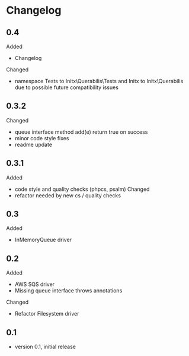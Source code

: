 # Changelog

## 0.4
Added
- Changelog

Changed
- namespace Tests to Initx\Querabilis\Tests and Initx to Initx\Querabilis due to possible future compatibility issues

## 0.3.2
Changed
- queue interface method add(e) return true on success
- minor code style fixes
- readme update

## 0.3.1
Added
- code style and quality checks (phpcs, psalm)
Changed
- refactor needed by new cs / quality checks

## 0.3
Added
- InMemoryQueue driver

## 0.2
Added
- AWS SQS driver
- Missing queue interface throws annotations

Changed
- Refactor Filesystem driver

## 0.1
- version 0.1, initial release
